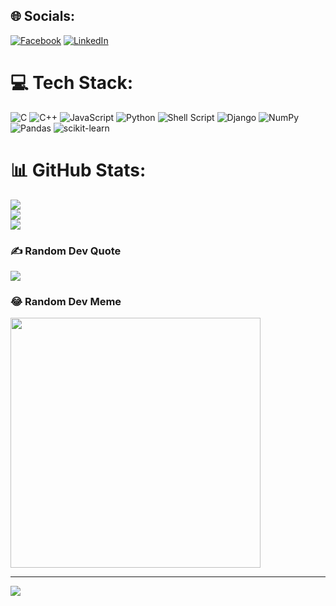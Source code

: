 
## 🌐 Socials:
[![Facebook](https://img.shields.io/badge/Facebook-%231877F2.svg?logo=Facebook&logoColor=white)](https://facebook.com/sujan0723) [![LinkedIn](https://img.shields.io/badge/LinkedIn-%230077B5.svg?logo=linkedin&logoColor=white)](https://linkedin.com/in/sujan-sapkota-a254a6215) 

# 💻 Tech Stack:
![C](https://img.shields.io/badge/c-%2300599C.svg?style=for-the-badge&logo=c&logoColor=white) ![C++](https://img.shields.io/badge/c++-%2300599C.svg?style=for-the-badge&logo=c%2B%2B&logoColor=white) ![JavaScript](https://img.shields.io/badge/javascript-%23323330.svg?style=for-the-badge&logo=javascript&logoColor=%23F7DF1E) ![Python](https://img.shields.io/badge/python-3670A0?style=for-the-badge&logo=python&logoColor=ffdd54) ![Shell Script](https://img.shields.io/badge/shell_script-%23121011.svg?style=for-the-badge&logo=gnu-bash&logoColor=white) ![Django](https://img.shields.io/badge/django-%23092E20.svg?style=for-the-badge&logo=django&logoColor=white) ![NumPy](https://img.shields.io/badge/numpy-%23013243.svg?style=for-the-badge&logo=numpy&logoColor=white) ![Pandas](https://img.shields.io/badge/pandas-%23150458.svg?style=for-the-badge&logo=pandas&logoColor=white) ![scikit-learn](https://img.shields.io/badge/scikit--learn-%23F7931E.svg?style=for-the-badge&logo=scikit-learn&logoColor=white)
# 📊 GitHub Stats:
![](https://github-readme-stats.vercel.app/api?username=SujanSapkota07&theme=dark&hide_border=true&include_all_commits=true&count_private=true)<br/>
![](https://github-readme-streak-stats.herokuapp.com/?user=SujanSapkota07&theme=dark&hide_border=true)<br/>
![](https://github-readme-stats.vercel.app/api/top-langs/?username=SujanSapkota07&theme=dark&hide_border=true&include_all_commits=true&count_private=true&layout=compact)

### ✍️ Random Dev Quote
![](https://quotes-github-readme.vercel.app/api?type=horizontal&theme=radical)

### 😂 Random Dev Meme
<img src='https://randommeme-five.vercel.app/' style="height: 400px;"/>

---
[![](https://visitcount.itsvg.in/api?id=SujanSapkota07&icon=0&color=0)](https://visitcount.itsvg.in)
